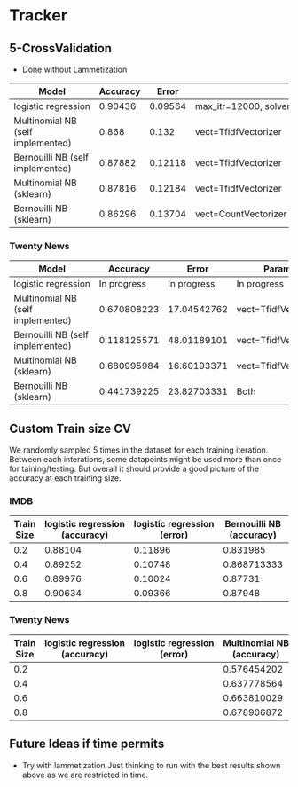 # Tracker

## 5-CrossValidation
* Done without Lammetization 


|Model                            |Accuracy|Error  |Params                                                    |
|---------------------------------|--------|-------|----------------------------------------------------------|
|logistic regression              |0.90436 |0.09564|max_itr=12000, solver=sag, vect=CountVectorizer, tol=0.001|
|Multinomial NB (self implemented)|0.868   |0.132  |vect=TfidfVectorizer                                      |
|Bernouilli NB (self implemented) |0.87882 |0.12118|vect=TfidfVectorizer                                      |
|Multinomial NB (sklearn)         |0.87816 |0.12184|vect=TfidfVectorizer                                      |
|Bernouilli NB (sklearn)          |0.86296 |0.13704|vect=CountVectorizer                                      |



### Twenty News

|Model                            |Accuracy|Error  |Params                                                    |
|---------------------------------|--------|-------|----------------------------------------------------------|
|logistic regression              |In progress|In progress|In progress                                               |
|Multinomial NB (self implemented)|0.670808223|17.04542762|vect=TfidfVectorizer                                      |
|Bernouilli NB (self implemented) |0.118125571|48.01189101|vect=TfidfVectorizer                                      |
|Multinomial NB (sklearn)         |0.680995984|16.60193371|vect=TfidfVectorizer                                      |
|Bernouilli NB (sklearn)          |0.441739225|23.82703331|Both                                                      |




## Custom Train size CV
We randomly sampled 5 times in the dataset for each training iteration. Between each interations, some datapoints might be used more than once for taining/testing.
But overall it should provide a good picture of the accuracy at each training size. 

### IMDB
|Train Size|logistic regression (accuracy) |logistic regression (error) |Bernouilli NB (accuracy)|Bernouilli NB (error)|
|----------|-------------------|-------------------|-------------|-------------|
|0.2       |0.88104            |0.11896            |0.831985     |0.168015     |
|0.4       |0.89252            |0.10748            |0.868713333  |0.131286667  |
|0.6       |0.89976            |0.10024            |0.87731      |0.12269      |
|0.8       |0.90634            |0.09366            |0.87948      |0.12052      |

### Twenty News
|Train Size|logistic regression (accuracy)|logistic regression (error)|Multinomial NB (accuracy)|Multinomial NB (error)|
|----------|------------------------------|---------------------------|-------------------------|----------------------|
|0.2       |                              |                           |0.576454202              |19.51556676           |
|0.4       |                              |                           |0.637778564              |18.5126636            |
|0.6       |                              |                           |0.663810029              |17.11430088           |
|0.8       |                              |                           |0.678906872              |16.45709737           |


## Future Ideas if time permits
* Try with lammetization
Just thinking to run with the best results shown above as we are restricted in time.